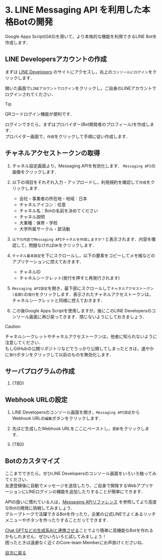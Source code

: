 # 3. LINE Messaging API を利用した本格Botの開発

Google Apps Script(GAS)を用いて，より本格的な機能を利用できるLINE Botを作成します．

## LINE Developersアカウントの作成

まずは [LINE Developers](https://developers.line.biz/ja/) のサイトにアクセスし，右上の`コンソールにログイン`をクリックします．

開いた画面で`LINEアカウントでログイン`をクリックし，ご自身のLINEアカウントでログインされてください．

> [!TIP]
> QRコードログイン機能が便利です．

ログインできたら，まずはプロバイダー(Bot開発者のプロフィール)を作成します．  
プロバイダー画面で，`作成`をクリックして手順に従い作成します．

## チャネルアクセストークンの取得

1. チャネル設定画面より，Messaging APIを有効化します．
`Messaging API`の画像をクリックします．

1. 以下の項目をそれぞれ入力・アップロードし，利用規約を確認して`作成`をクリックします．
    - 会社・事業者の所在地・地域：日本
    - チャネルアイコン：任意
    - チャネル名：Botの名前を決めてください
    - チャネル説明
    - 大業種：保育・学校
    - 大学所属サークル・部活動

1. `以下の内容でMessaging APIチャネルを作成しますか？`と表示されます．内容を確認して，問題なければ`OK`をクリックします．

1. `チャネル基本設定`を下にスクロールし，以下の要素をコピーしてメモ帳などのアプリケーションに控えておきます．
    - チャネルID
    - チャネルシークレット(発行を押すと再発行されます)

1. `Messaging API設定`を開き，最下部にスクロールして`チャネルアクセストークン(長期)`の`発行`をクリックします．表示されたチャネルアクセストークンは，チャネルシークレットと同様に控えておきます．

1. この後Google Apps Scriptを使用しますが，後にこのLINE Developersのコンソール画面に再び戻ってきます．閉じないようにしておきましょう．

> [!CAUTION]
> チャネルシークレットやチャネルアクセストークンは，他者に知られないように注意してください．  
> もしGitHubの公開リポジトリなどでうっかり公開してしまったときは，速やかに`発行`ボタンをクリックして以前のものを無効化します．

## サーバプログラムの作成

1. (TBD)

## Webhook URLの設定

1. LINE Developersのコンソール画面を開き，`Messaging API設定`からWebhook URLの`編集`ボタンをクリックします．

1. 先ほど生成したWebhook URLをここにペーストし，`更新`をクリックします．

1. (TBD)

## Botのカスタマイズ

ここまでできたら，ぜひLINE Developersのコンソール画面をいろいろ触ってみてください．  
友達登録後に自動でメッセージを送信したり，ご自身で開発するWebアプリケーションにLINEログインの機能を追加したりすることが簡単にできます．  

APIの扱いに慣れている人は，[Messaging APIリファレンス](https://developers.line.biz/ja/reference/messaging-api/) を参照してより高度なBotの開発に挑戦してみましょう．  
グループトークで活躍できるBotを作ったり，企業の公式LINEでよくあるリッチメニューやボタンを作ったりすることだってできます．

[Chat GPTなどの生成系AIと連携させる](https://zenn.dev/robes/articles/c8dda8b42afab8)ことでより簡単に高機能なBotを作れるかもしれません．ぜひいろいろと試してみましょう！  
困ったときは遠慮なく近くのCore-team Memberにお声掛けくださいね．

[目次に戻る](README.md)